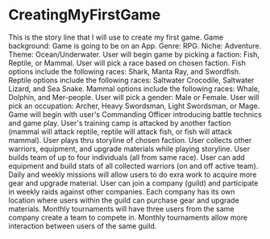 # CreatingMyFirstGame
This is the story line that I will use to create my first game.
Game background: Game is going to be on an App.
Genre: RPG.
Niche: Adventure.
Theme: Ocean/Underwater.
User will begin game by picking a faction: Fish, Reptile, or Mammal.
User will pick a race based on chosen faction.
Fish options include the following races: Shark, Manta Ray, and Swordfish.
Reptile options include the following races: Saltwater Crocodile, Saltwater Lizard, and Sea Snake.
Mammal options include the following races: Whale, Dolphin, and Mer-people.
User will pick a gender: Male or Female.
User will pick an occupation: Archer, Heavy Swordsman, Light Swordsman, or Mage.
Game will begin with user's Commanding Officer introducing battle technics and game play.
User's training camp is attacked by another faction (mammal will attack reptile, reptile will attack fish, or fish will attack mammal).
User plays thru storyline of chosen faction.
User collects other warriors, equipment, and upgrade materials while playing storyline.
User builds team of up to four individuals (all from same race).
User can add equipment and build stats of all collected warriors (on and off active team).
Daily and weekly missions will allow users to do exra work to acquire more gear and upgrade material.
User can join a company (guild) and participate in weekly raids against other companies.
Each company has its own location where users within the guild can purchase gear and upgrade materials.
Monthly tournaments will have three users from the same company create a team to compete in.
Monthly tournaments allow more interaction between users of the same guild.
